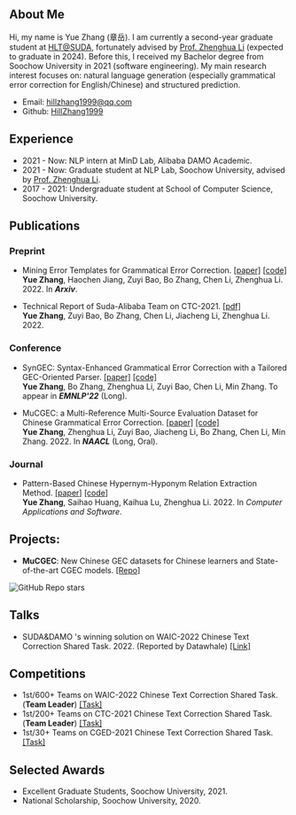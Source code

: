 ## About Me

Hi, my name is Yue Zhang (章岳). I am currently a second-year graduate student at [HLT@SUDA](http://hlt.suda.edu.cn), fortunately advised by [Prof. Zhenghua Li](http://hlt.suda.edu.cn/~zhli) (expected to graduate in 2024). 
Before this, I received my Bachelor degree from Soochow University in 2021 (software engineering).
My main research interest focuses on: natural language generation (especially grammatical error correction for English/Chinese) and structured prediction.

+ Email: [hillzhang1999@qq.com](mailto:hillzhang1999@qq.com)
+ Github: [HillZhang1999](https://github.com/HillZhang1999) 

## Experience

+ 2021 - Now: NLP intern at MinD Lab, Alibaba DAMO Academic.
+ 2021 - Now: Graduate student at NLP Lab, Soochow University, advised by [Prof. Zhenghua Li](http://hlt.suda.edu.cn/~zhli).
+ 2017 - 2021: Undergraduate student at School of Computer Science, Soochow University.


## Publications

### Preprint

* Mining Error Templates for Grammatical Error Correction. [[paper]](https://arxiv.org/abs/2206.11569) [[code]](https://github.com/HillZhang1999/gec_error_template) <br>
**Yue Zhang**, Haochen Jiang, Zuyi Bao, Bo Zhang, Chen Li, Zhenghua Li. 2022. In **_Arxiv_**.

* Technical Report of Suda-Alibaba Team on CTC-2021. [[pdf]](https://github.com/HillZhang1999/CTC-Report/blob/main/Report.pdf) <br>
**Yue Zhang**, Zuyi Bao, Bo Zhang, Chen Li, Jiacheng Li, Zhenghua Li. 2022.

### Conference

* SynGEC: Syntax-Enhanced Grammatical Error Correction with a Tailored GEC-Oriented Parser. [[paper]](https://openreview.net/pdf?id=juKAm0dKcWp) [[code]](https://github.com/HillZhang1999/SynGEC) <br>
**Yue Zhang**, Bo Zhang, Zhenghua Li, Zuyi Bao, Chen Li, Min Zhang. To appear in **_EMNLP'22_** (Long).

* MuCGEC: a Multi-Reference Multi-Source Evaluation Dataset for Chinese Grammatical Error Correction. [[paper]](https://arxiv.org/abs/2204.10994) [[code]](https://github.com/HillZhang1999/MuCGEC) <br>
**Yue Zhang**, Zhenghua Li, Zuyi Bao, Jiacheng Li, Bo Zhang, Chen Li, Min Zhang. 2022. In **_NAACL_** (Long, Oral).

### Journal

* Pattern-Based Chinese Hypernym-Hyponym Relation Extraction Method. [[paper]](http://qikan.cqvip.com/Qikan/Article/Detail?id=7106411840) [[code]](https://github.com/HillZhang1999/Chinese-Hypernym-Hyponym-Relation-Extraction) <br>
**Yue Zhang**, Saihao Huang, Kaihua Lu, Zhenghua Li. 2022. In _Computer Applications and Software_.

## Projects:

* **MuCGEC**: New Chinese GEC datasets for Chinese learners and State-of-the-art CGEC models. [[Repo]](https://github.com/HillZhang1999/MuCGEC) <br> 
<img alt="GitHub Repo stars" src="https://img.shields.io/github/stars/hillzhang1999/mucgec?style=social">


## Talks

* SUDA&DAMO 's winning solution on WAIC-2022 Chinese Text Correction Shared Task. 2022. (Reported by Datawhale) [[Link]](https://mp.weixin.qq.com/s/bBJ58agJTlCxHhYrP35DNA)

## Competitions

* 1st/600+ Teams on WAIC-2022 Chinese Text Correction Shared Task. (**Team Leader**) [[Task]](https://aistudio.baidu.com/aistudio/competition/detail/404/0/introduction)
* 1st/200+ Teams on CTC-2021 Chinese Text Correction Shared Task. (**Team Leader**) [[Task]](https://github.com/destwang/CTC2021)
* 1st/30+ Teams on CGED-2021 Chinese Text Correction Shared Task. [[Task]](https://mp.weixin.qq.com/s?__biz=MzA3OTI3MjEzNg==&mid=2650930231&idx=1&sn=41f23728ecccbf773a737fd531075a96&chksm=84435d90b334d4868b0fbb6078ddc2fc07a35eb3cb94f4133179de8b16f8fb0f9248ae36a2cd&scene=27)


## Selected Awards
* Excellent Graduate Students, Soochow University, 2021.
* National Scholarship, Soochow University, 2020.

